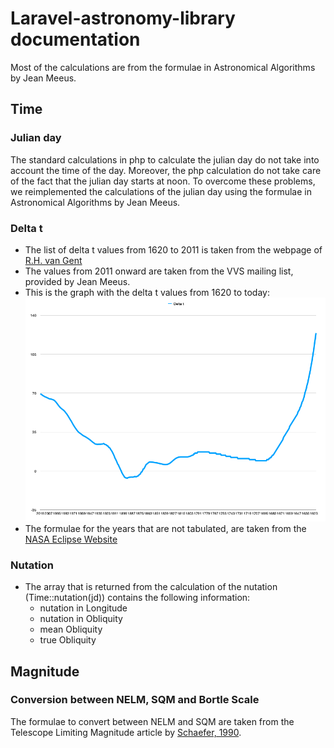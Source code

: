 # Laravel-astronomy-library documentation

Most of the calculations are from the formulae in Astronomical Algorithms by Jean Meeus.

## Time

### Julian day

The standard calculations in php to calculate the julian day do not take into account the time of the day. Moreover, the php calculation do not take care of the fact that the julian day starts at noon.  To overcome these problems, we reimplemented the calculations of the julian day using the formulae in Astronomical Algorithms by Jean Meeus.

### Delta t

- The list of delta t values from 1620 to 2011 is taken from the webpage of [R.H. van Gent](https://www.staff.science.uu.nl/~gent0113/deltat/deltat.htm)
- The values from 2011 onward are taken from the VVS mailing list, provided by Jean Meeus.
- This is the graph with the delta t values from 1620 to today:
![Delta t values](deltat.png "Delta t values")
- The formulae for the years that are not tabulated, are taken from the [NASA Eclipse Website](https://eclipse.gsfc.nasa.gov/SEcat5/deltatpoly.html)

### Nutation

- The array that is returned from the calculation of the nutation (Time::nutation(jd)) contains the following information:
  - nutation in Longitude
  - nutation in Obliquity
  - mean Obliquity
  - true Obliquity

## Magnitude

### Conversion between NELM, SQM and Bortle Scale

The formulae to convert between NELM and SQM are taken from the Telescope Limiting Magnitude article by [Schaefer, 1990](http://adsbit.harvard.edu/cgi-bin/nph-iarticle_query?bibcode=1990PASP..102..212S).
